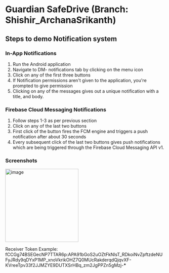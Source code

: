 # Guardian SafeDrive (Branch: Shishir_ArchanaSrikanth)

## Steps to demo Notification system

### In-App Notifications

1. Run the Android application
2. Navigate to DM- notifications tab by clicking on the menu icon
3. Click on any of the first three buttons
4. If Notification permissions aren't given to the application, you're prompted to give permission
5. Clicking on any of the messages gives out a unique notification with a title, and body.

### Firebase Cloud Messaging Notifications

1. Follow steps 1-3 as per previous section
2. Click on any of the last two buttons
3. First click of the button fires the FCM engine and triggers a push notification after about 30 seconds
4. Every subsequent click of the last two buttons gives push notifications which are being triggered through the Firebase Cloud Messaging API v1.

### Screenshots

<img width="231" alt="image" src="https://github.com/snehalchaudhari98/Guardian_SafeDrive/assets/27198773/73a250cf-643b-4520-aa98-72e1651b0cab">

Receiver Token Example: fCCGg74BSEGecNP7TTAR6p:APA91bGoS2uOZtFkNlsT_RDkoiNvZpftzdeNUFyJRdy9qDYxP1MP_xnoVkrikOHZ7Q0MUcRakderqdQjqvXF-KVreeTpv33f2JJMZYE9DUTXSrHBq_zm2JgPPZn5gMzj-****\*****
